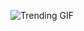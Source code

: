 
<!-- GIF_SECTION -->
![Trending GIF](https://media4.giphy.com/media/v1.Y2lkPThiYjIxNzcyd3hidXk3NzY5cDgwbzh5YmRkaXVxcWg4eG9zZHUxNzQ1bXMwa3g4diZlcD12MV9naWZzX3NlYXJjaCZjdD1n/78XCFBGOlS6keY1Bil/giphy.gif)
<!-- END_GIF_SECTION -->
